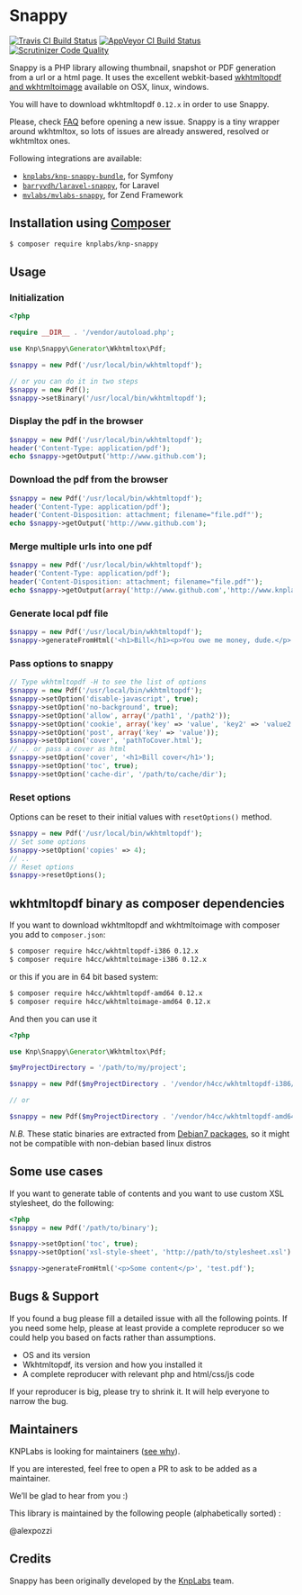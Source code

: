 # Snappy

[![Travis CI Build Status](https://travis-ci.org/KnpLabs/snappy.svg?branch=master)](https://travis-ci.org/KnpLabs/snappy)
[![AppVeyor CI Build Status](https://ci.appveyor.com/api/projects/status/github/KnpLabs/snappy?branch=master&svg=true)](https://ci.appveyor.com/project/NiR-/snappy)
[![Scrutinizer Code Quality](https://scrutinizer-ci.com/g/KnpLabs/Gaufrette/badges/quality-score.png?b=master)](https://scrutinizer-ci.com/g/KnpLabs/Gaufrette/?branch=master)

Snappy is a PHP library allowing thumbnail, snapshot or PDF generation from a url or a html page.
It uses the excellent webkit-based [wkhtmltopdf and wkhtmltoimage](http://wkhtmltopdf.org/)
available on OSX, linux, windows.

You will have to download wkhtmltopdf `0.12.x` in order to use Snappy.

Please, check [FAQ](doc/faq.md) before opening a new issue. Snappy is a tiny wrapper around wkhtmltox, so lots of issues are already answered, resolved or wkhtmltox ones.

Following integrations are available:
* [`knplabs/knp-snappy-bundle`](https://github.com/KnpLabs/KnpSnappyBundle), for Symfony
* [`barryvdh/laravel-snappy`](https://github.com/barryvdh/laravel-snappy), for Laravel
* [`mvlabs/mvlabs-snappy`](https://github.com/mvlabs/MvlabsSnappy), for Zend Framework

## Installation using [Composer](http://getcomposer.org/)

```bash
$ composer require knplabs/knp-snappy
```

## Usage

### Initialization
```php
<?php

require __DIR__ . '/vendor/autoload.php';

use Knp\Snappy\Generator\Wkhtmltox\Pdf;

$snappy = new Pdf('/usr/local/bin/wkhtmltopdf');

// or you can do it in two steps
$snappy = new Pdf();
$snappy->setBinary('/usr/local/bin/wkhtmltopdf');
```

### Display the pdf in the browser

```php
$snappy = new Pdf('/usr/local/bin/wkhtmltopdf');
header('Content-Type: application/pdf');
echo $snappy->getOutput('http://www.github.com');
```

### Download the pdf from the browser

```php
$snappy = new Pdf('/usr/local/bin/wkhtmltopdf');
header('Content-Type: application/pdf');
header('Content-Disposition: attachment; filename="file.pdf"');
echo $snappy->getOutput('http://www.github.com');
```

### Merge multiple urls into one pdf
```php
$snappy = new Pdf('/usr/local/bin/wkhtmltopdf');
header('Content-Type: application/pdf');
header('Content-Disposition: attachment; filename="file.pdf"');
echo $snappy->getOutput(array('http://www.github.com','http://www.knplabs.com','http://www.php.net'));
```

### Generate local pdf file
```php
$snappy = new Pdf('/usr/local/bin/wkhtmltopdf');
$snappy->generateFromHtml('<h1>Bill</h1><p>You owe me money, dude.</p>', '/tmp/bill-123.pdf');
```

### Pass options to snappy
```php
// Type wkhtmltopdf -H to see the list of options
$snappy = new Pdf('/usr/local/bin/wkhtmltopdf');
$snappy->setOption('disable-javascript', true);
$snappy->setOption('no-background', true);
$snappy->setOption('allow', array('/path1', '/path2'));
$snappy->setOption('cookie', array('key' => 'value', 'key2' => 'value2'));
$snappy->setOption('post', array('key' => 'value'));
$snappy->setOption('cover', 'pathToCover.html');
// .. or pass a cover as html
$snappy->setOption('cover', '<h1>Bill cover</h1>');
$snappy->setOption('toc', true);
$snappy->setOption('cache-dir', '/path/to/cache/dir');
```

### Reset options
Options can be reset to their initial values with `resetOptions()` method.
```php
$snappy = new Pdf('/usr/local/bin/wkhtmltopdf');
// Set some options
$snappy->setOption('copies' => 4);
// ..
// Reset options
$snappy->resetOptions();
```

## wkhtmltopdf binary as composer dependencies

If you want to download wkhtmltopdf and wkhtmltoimage with composer you add to `composer.json`:

```bash
$ composer require h4cc/wkhtmltopdf-i386 0.12.x
$ composer require h4cc/wkhtmltoimage-i386 0.12.x
```

or this if you are in 64 bit based system:

```bash
$ composer require h4cc/wkhtmltopdf-amd64 0.12.x
$ composer require h4cc/wkhtmltoimage-amd64 0.12.x
```

And then you can use it

```php
<?php

use Knp\Snappy\Generator\Wkhtmltox\Pdf;

$myProjectDirectory = '/path/to/my/project';

$snappy = new Pdf($myProjectDirectory . '/vendor/h4cc/wkhtmltopdf-i386/bin/wkhtmltopdf-i386');

// or

$snappy = new Pdf($myProjectDirectory . '/vendor/h4cc/wkhtmltopdf-amd64/bin/wkhtmltopdf-amd64');
```

*N.B.* These static binaries are extracted from  [Debian7 packages](https://github.com/h4cc/wkhtmltopdf-amd64/issues/13#issuecomment-150948179), so it might not be compatible with non-debian based linux distros
## Some use cases

If you want to generate table of contents and you want to use custom XSL stylesheet, do the following:

```php
<?php
$snappy = new Pdf('/path/to/binary');

$snappy->setOption('toc', true);
$snappy->setOption('xsl-style-sheet', 'http://path/to/stylesheet.xsl') //or local file;

$snappy->generateFromHtml('<p>Some content</p>', 'test.pdf');
```

## Bugs & Support

If you found a bug please fill a detailed issue with all the following points.
If you need some help, please at least provide a complete reproducer so we could help you based on facts rather than assumptions.

* OS and its version
* Wkhtmltopdf, its version and how you installed it
* A complete reproducer with relevant php and html/css/js code

If your reproducer is big, please try to shrink it. It will help everyone to narrow the bug.

## Maintainers

KNPLabs is looking for maintainers ([see why](https://knplabs.com/en/blog/news-for-our-foss-projects-maintenance)).

If you are interested, feel free to open a PR to ask to be added as a maintainer.

We’ll be glad to hear from you :)

This library is maintained by the following people (alphabetically sorted) :

@alexpozzi

## Credits

Snappy has been originally developed by the [KnpLabs](http://knplabs.com) team.
